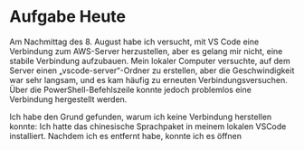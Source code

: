 # Aufgabe Heute

Am Nachmittag des 8. August habe ich versucht, mit VS Code eine Verbindung zum AWS-Server herzustellen, aber es gelang mir nicht, eine stabile Verbindung aufzubauen. Mein lokaler Computer versuchte, auf dem Server einen „vscode-server“-Ordner zu erstellen, aber die Geschwindigkeit war sehr langsam, und es kam häufig zu erneuten Verbindungsversuchen. Über die PowerShell-Befehlszeile konnte jedoch problemlos eine Verbindung hergestellt werden.

Ich habe den Grund gefunden, warum ich keine Verbindung herstellen konnte: Ich hatte das chinesische Sprachpaket in meinem lokalen VSCode installiert. Nachdem ich es entfernt habe, konnte ich es öffnen
